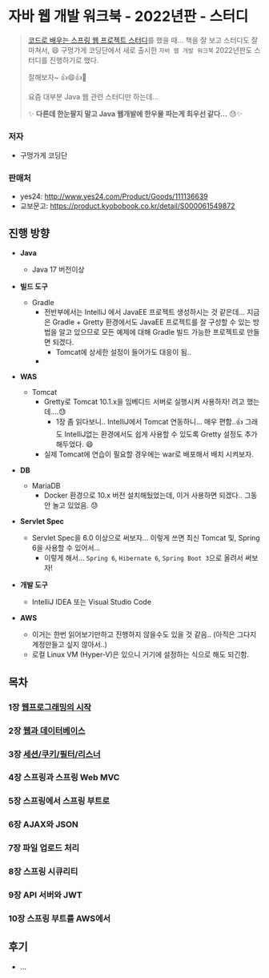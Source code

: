 # 자바 웹 개발 워크북 - 2022년판 - 스터디

> [코드로 배우는 스프링 웹 프로젝트 스터디](https://github.com/fp024/learning-spring-web-project-by-code)를 했을 때... 책을 잘 보고 스터디도 잘 마쳐서, 😄 구멍가게 코딩단에서 새로 출시한 `자바 웹 개발 워크북`  2022년판도 스터디를 진행하기로 했다. 
>
> 잘해보자~ 👍😄👍🎉
>
> 요즘 대부분 Java 웹 관련 스터디만 하는데...
>
> ✨ **다른데 한눈팔지 말고 Java 웹개발에 한우물 파는게 최우선 같다...** 😓✨ 



### 저자

* 구멍가게 코딩단



### 판매처

* yes24: http://www.yes24.com/Product/Goods/111136639
* 교보문고: https://product.kyobobook.co.kr/detail/S000061549872



## 진행 방향

* **Java**

  * Java 17 버전이상
    

* **빌드 도구**

  * Gradle
    * 전반부에서는 IntelliJ 에서 JavaEE 프로젝트 생성하시는 것 같은데... 지금은 Gradle + Gretty 환경에서도 JavaEE 프로젝트를 잘 구성할 수 있는 방법을 알고 있으므로 모든 예제에 대해 Gradle 빌드 가능한 프로젝트로 만들면 되겠다.
      * Tomcat에 상세한 설정이 들어가도 대응이 됨..
    * 

* **WAS** 

  * Tomcat
    * Gretty로 Tomcat 10.1.x을 임베디드 서버로 실행시켜 사용하자! 려고 했는데....😓
      * 1장 좀 읽다보니.. IntelliJ에서 Tomcat 연동하니... 매우 편함..👍 그래도 IntelliJ없는 환경에서도 쉽게 사용할 수 있도록 Gretty 설정도 추가해두었다. 😄
    * 실제 Tomcat에 연습이 필요할 경우에는 war로 배포해서 배치 시켜보자.
    

* **DB**

  * MariaDB 
    * Docker 환경으로 10.x 버전 설치해뒀었는데, 이거 사용하면 되겠다.. 그동안 놀고 있었음. 😓
      

* **Servlet Spec**

  * Servlet Spec을 6.0 이상으로 써보자... 이렇게 쓰면 최신 Tomcat 및, Spring 6을 사용할 수 있어서...
    * 이렇게 해서... `Spring 6`, `Hibernate 6`, `Spring Boot 3`으로 올려서 써보자!
      

* **개발 도구**

  * IntelliJ IDEA 또는 Visual Studio Code
    

* **AWS**

  * 이거는 한번 읽어보기만하고 진행하지 않을수도 있을 것 같음.. (아직은 그다지 계정만들고 싶지 않아서..)
  * 로컬 Linux VM (Hyper-V)은 있으니 거기에 설정하는 식으로 해도 되긴함.

  



## 목차

### 1장 [웹프로그래밍의 시작](chap01)

### 2장 [웹과 데이터베이스](chap02)

### 3장 [세션/쿠키/필터/리스너](chap03)

### 4장 스프링과 스프링 Web MVC

### 5장 스프링에서 스프링 부트로

### 6장 AJAX와 JSON

### 7장 파일 업로드 처리

### 8장 스프링 시큐리티

### 9장 API 서버와 JWT

### 10장 스프링 부트를 AWS에서



## 후기

* ...
